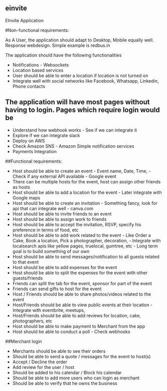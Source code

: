 ## einvite
EInvite Application

#Non-functional requirements: 

As A User, the application should adapt to Desktop, Mobile equally well. Response webdesign. Simple example is redbus.in 

The application should have the following functionalities 
+ Notifications - Websockets 
+ Location based services 
+ User should be able to enter a location if location is not turned on 
+ Integrate well with social networks like Facebook, Whatsapp, Linkedin, Phone contacts 

The application will have most pages without having to login. Pages which require login would be 
-

+ Understand how webhook works - See if we can integrate it 
+ Explore if we can integrate slack 
+ Deploy on AWS 
+ Check Amazon SNS - Amazon Simple notification services
+ Payments Integration

##Functional requirements: 

+ Host should be able to create an event - Event name, Date, Time, - Check if any external API available - Google event 
+ There can be multiple hosts for the event, host can assign other friends as hosts 
+ Host should be able to add a location for the event - Later integrate with Google maps 
+ Host should be able to create an invitation - Something fancy, look for api that can integrate well - canva.com 
+ Host should be able to invite friends to an event 
+ Host should be able to assign work to friends 
+ Host should be able to accept the invitation, RSVP, specify his preference in terms of food, etc 
+ Host should be able to add work related to the event - Like Order a Cake, Book a location, Pick a photographer, decoration, - Integrate with localsearch apis like yellow pages, truelocal, gumtree, etc - Long term goal is to build something of our own 
+ Host should be able to send messages/notification to all guests related to that event 
+ Host should be able to add expenses for the event 
+ Host should be able to split the expenses for the event with other guests/friends 
+ Friends can split the tab for the event, sponsor for part of the event 
+ Friends can send gifts to host for the event 
+ Host / Friends should be able to share photos/videos related to the event 
+ Host/Friends should be able to view public events at their location - Integrate with eventbrite, meetups, 
+ Host/Friends should be able to add reviews for location, cake, photographers, etc 
+ Host should be able to make payment to Merchant from the app 
+ Host should be able to conduct a poll - Check webhooks

##Merchant login 

+ Merchants should be able to see their orders 
+ Should be able to send a quote / messages for the event to host(s) 
+ Accept / Decline the order 
+ Add review for the user / host 
+ Should be added to his calendar / Block his calendar 
+ Should be able to add more users who can login as merchant 
+ Should be able to verify that he owns the business
